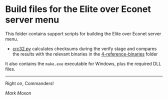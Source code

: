 # Build files for the Elite over Econet server menu

This folder contains support scripts for building the Elite over Econet server menu.

* [crc32.py](crc32.py) calculates checksums during the verify stage and compares the results with the relevant binaries in the [4-reference-binaries](../4-reference-binaries) folder

It also contains the `make.exe` executable for Windows, plus the required DLL files.

---

Right on, Commanders!

_Mark Moxon_